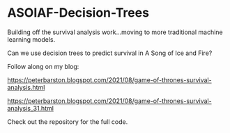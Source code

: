 # ASOIAF-Decision-Trees


Building off the survival analysis work...moving to more traditional machine learning models. 

Can we use decision trees to predict survival in A Song of Ice and Fire? 

Follow along on my blog: 

https://peterbarston.blogspot.com/2021/08/game-of-thrones-survival-analysis.html

https://peterbarston.blogspot.com/2021/08/game-of-thrones-survival-analysis_31.html

Check out the repository for the full code. 

